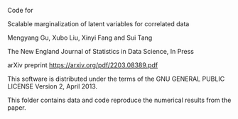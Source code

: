 Code for 

Scalable marginalization of latent variables for correlated data

Mengyang Gu, Xubo Liu, Xinyi Fang and Sui Tang

The New England Journal of Statistics in Data Science, In Press

arXiv preprint https://arxiv.org/pdf/2203.08389.pdf

This software is distributed under the terms of the GNU GENERAL PUBLIC LICENSE Version 2, April 2013.

This folder contains data and code reproduce the numerical results from the paper.
